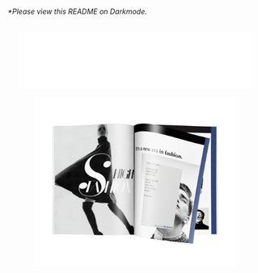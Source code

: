 ###### *Please view this README on Darkmode.

<a href="https://velog.io/@monimoni12">
  <p align="center">
    <img width="460" src="/assets/EunseoLeemac.png">
  </p>
</a>

<a href="https://velog.io/@monimoni12">
  <p align="center">
    <img width="400" src="/assets/magazine.png">
  </p>
</a>


